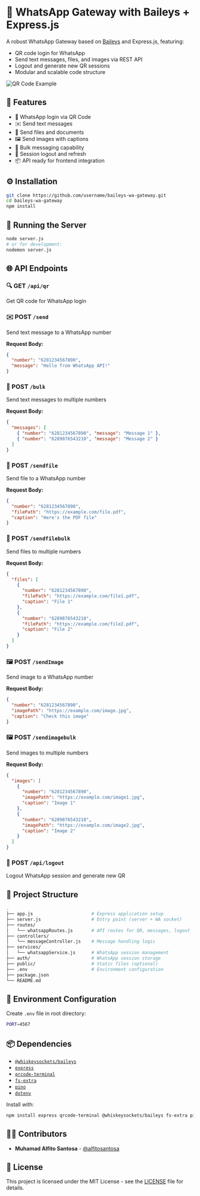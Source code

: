 # 📱 WhatsApp Gateway with Baileys + Express.js

A robust WhatsApp Gateway based on [Baileys](https://github.com/WhiskeySockets/Baileys) and Express.js, featuring:

- QR code login for WhatsApp
- Send text messages, files, and images via REST API
- Logout and generate new QR sessions
- Modular and scalable code structure

![QR Code Example](https://via.placeholder.com/300) <!-- Add actual screenshot if available -->

## 🚀 Features

- 🔐 WhatsApp login via QR Code
- ✉️ Send text messages
- 📁 Send files and documents
- 🖼️ Send images with captions
- 📢 Bulk messaging capability
- 🚪 Session logout and refresh
- 📦 API ready for frontend integration

## ⚙️ Installation

```bash
git clone https://github.com/username/baileys-wa-gateway.git
cd baileys-wa-gateway
npm install
```

## 🧪 Running the Server

```bash
node server.js
# or for development:
nodemon server.js
```

## 🌐 API Endpoints

### 🔍 GET `/api/qr`

Get QR code for WhatsApp login

### ✉️ POST `/send`

Send text message to a WhatsApp number

**Request Body:**

```json
{
  "number": "6281234567890",
  "message": "Hello from WhatsApp API!"
}
```

### 📢 POST `/bulk`

Send text messages to multiple numbers

**Request Body:**

```json
{
  "messages": [
    { "number": "6281234567890", "message": "Message 1" },
    { "number": "6289876543210", "message": "Message 2" }
  ]
}
```

### 📁 POST `/sendfile`

Send file to a WhatsApp number

**Request Body:**

```json
{
  "number": "6281234567890",
  "filePath": "https://example.com/file.pdf",
  "caption": "Here's the PDF file"
}
```

### 📁 POST `/sendfilebulk`

Send files to multiple numbers

**Request Body:**

```json
{
  "files": [
    {
      "number": "6281234567890",
      "filePath": "https://example.com/file1.pdf",
      "caption": "File 1"
    },
    {
      "number": "6289876543210",
      "filePath": "https://example.com/file2.pdf",
      "caption": "File 2"
    }
  ]
}
```

### 🖼️ POST `/sendImage`

Send image to a WhatsApp number

**Request Body:**

```json
{
  "number": "6281234567890",
  "imagePath": "https://example.com/image.jpg",
  "caption": "Check this image"
}
```

### 🖼️ POST `/sendimagebulk`

Send images to multiple numbers

**Request Body:**

```json
{
  "images": [
    {
      "number": "6281234567890",
      "imagePath": "https://example.com/image1.jpg",
      "caption": "Image 1"
    },
    {
      "number": "6289876543210",
      "imagePath": "https://example.com/image2.jpg",
      "caption": "Image 2"
    }
  ]
}
```

### 🚪 POST `/api/logout`

Logout WhatsApp session and generate new QR

## 📁 Project Structure

```bash
.
├── app.js                      # Express application setup
├── server.js                   # Entry point (server + WA socket)
├── routes/
│   └── whatsappRoutes.js       # API routes for QR, messages, logout
├── controllers/
│   └── messageController.js    # Message handling logic
├── services/
│   └── whatsappService.js      # WhatsApp session management
├── auth/                       # WhatsApp session storage
├── public/                     # Static files (optional)
├── .env                        # Environment configuration
├── package.json
└── README.md
```

## 📝 Environment Configuration

Create `.env` file in root directory:

```bash
PORT=4567
```

## 📦 Dependencies

- [`@whiskeysockets/baileys`](https://www.npmjs.com/package/@whiskeysockets/baileys)
- [`express`](https://www.npmjs.com/package/express)
- [`qrcode-terminal`](https://www.npmjs.com/package/qrcode-terminal)
- [`fs-extra`](https://www.npmjs.com/package/fs-extra)
- [`pino`](https://www.npmjs.com/package/pino)
- [`dotenv`](https://www.npmjs.com/package/dotenv)

Install with:

```bash
npm install express qrcode-terminal @whiskeysockets/baileys fs-extra pino dotenv
```

## 👨‍💻 Contributors

- **Muhamad Alfito Santosa** - [@alfitosantosa](https://github.com/alfitosantosa)

## 📄 License

This project is licensed under the MIT License - see the [LICENSE](LICENSE) file for details.

